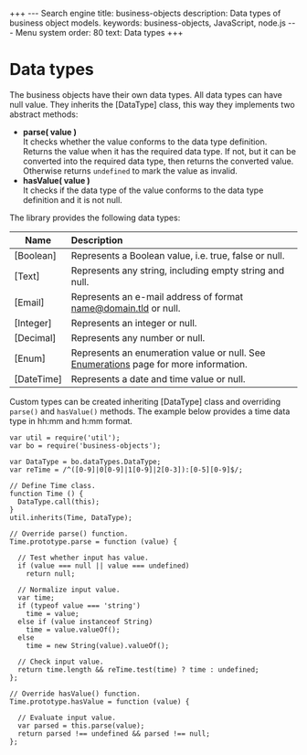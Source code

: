 +++
--- Search engine
title:        business-objects
description:  Data types of business object models.
keywords:     business-objects, JavaScript, node.js
--- Menu system
order:        80
text:         Data types
+++

# Data types

The business objects have their own data types. All data types can have null value.
They inherits the [DataType] class, this way they implements two abstract methods:

* __parse( value )__  
  It checks whether the value conforms to the data type definition. Returns the
  value when it has the required data type. If not, but it can be converted into
  the required data type, then returns the converted value. Otherwise returns
  `undefined` to mark the value as invalid.
* __hasValue( value )__  
  It checks if the data type of the value conforms to the data type definition
  and it is not null.

The library provides the following data types:

Name | Description
-|:-
[Boolean] | Represents a Boolean value, i.e. true, false or null.
[Text] | Represents any string, including empty string and null.
[Email] | Represents an e-mail address of format name@domain.tld or null.
[Integer] | Represents an integer or null.
[Decimal] | Represents any number or null.
[Enum] | Represents an enumeration value or null. See [Enumerations](/application/miscellaneous/enumerations) page for more information.
[DateTime] | Represents a date and time value or null.

Custom types can be created inheriting [DataType] class and overriding `parse()` and
`hasValue()` methods. The example below provides a time data type in hh:mm and h:mm
format.

```
var util = require('util');
var bo = require('business-objects');

var DataType = bo.dataTypes.DataType;
var reTime = /^([0-9]|0[0-9]|1[0-9]|2[0-3]):[0-5][0-9]$/;

// Define Time class.
function Time () {
  DataType.call(this);
}
util.inherits(Time, DataType);

// Override parse() function.
Time.prototype.parse = function (value) {

  // Test whether input has value.
  if (value === null || value === undefined)
    return null;

  // Normalize input value.
  var time;
  if (typeof value === 'string')
    time = value;
  else if (value instanceof String)
    time = value.valueOf();
  else
    time = new String(value).valueOf();

  // Check input value.
  return time.length && reTime.test(time) ? time : undefined;
};

// Override hasValue() function.
Time.prototype.hasValue = function (value) {

  // Evaluate input value.
  var parsed = this.parse(value);
  return parsed !== undefined && parsed !== null;
};
```
